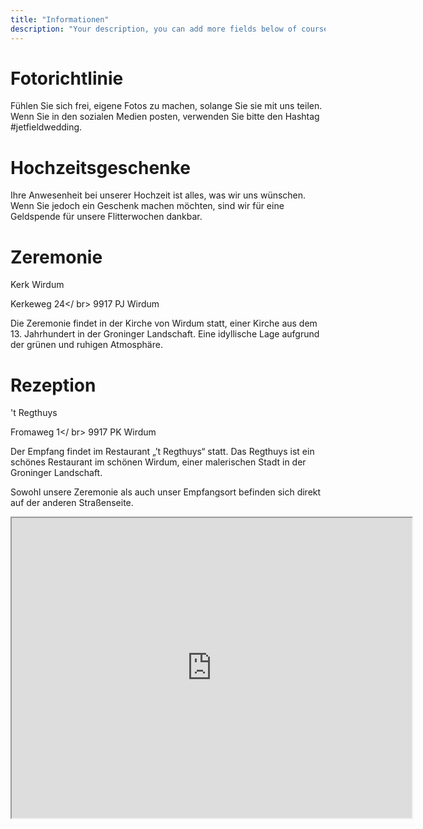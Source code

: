```yaml
---
title: "Informationen"
description: "Your description, you can add more fields below of course..."
---
```


<h1>Fotorichtlinie</h1>
Fühlen Sie sich frei, eigene Fotos zu machen, solange Sie sie mit uns teilen. Wenn Sie in den sozialen Medien posten, verwenden Sie bitte den Hashtag #jetfieldwedding.

<h1>Hochzeitsgeschenke</h1>
Ihre Anwesenheit bei unserer Hochzeit ist alles, was wir uns wünschen. Wenn Sie jedoch ein Geschenk machen möchten, sind wir für eine Geldspende für unsere Flitterwochen dankbar.

<h1>Zeremonie</h1>

Kerk Wirdum

Kerkeweg 24</ br>
9917 PJ Wirdum
 
Die Zeremonie findet in der Kirche von Wirdum statt, einer Kirche aus dem 13. Jahrhundert in der Groninger Landschaft. Eine idyllische Lage aufgrund der grünen und ruhigen Atmosphäre.

<h1>Rezeption</h1>

't Regthuys

Fromaweg 1</ br>
9917 PK Wirdum
 
Der Empfang findet im Restaurant „’t Regthuys“ statt. Das Regthuys ist ein schönes Restaurant im schönen Wirdum, einer malerischen Stadt in der Groninger Landschaft.
 
Sowohl unsere Zeremonie als auch unser Empfangsort befinden sich direkt auf der anderen Straßenseite.

<iframe src="https://www.google.com/maps/d/u/0/embed?mid=1zpfMXipxe8UgFLqH1IiIvPz-AHADe_8&ehbc=2E312F" width="640" height="480"></iframe>

